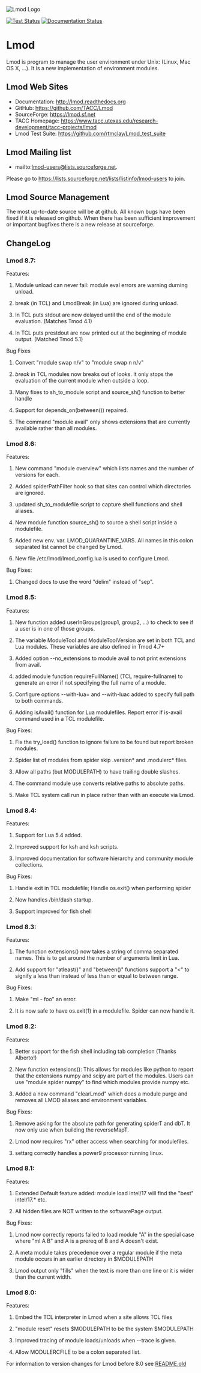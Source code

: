![Lmod Logo](https://github.com/TACC/Lmod/raw/master/logos/2x/Lmod-4color%402x.png)

[![Test Status](https://github.com/TACC/Lmod/actions/workflows/test.yml/badge.svg)](https://github.com/TACC/Lmod/actions)
[![Documentation Status](https://readthedocs.org/projects/lmod/badge/?version=latest)](https://lmod.readthedocs.io/en/latest/?badge=latest)

# Lmod

Lmod is program to manage the user environment under Unix: (Linux, Mac OS X, ...).
It is a new implementation of environment modules.

## Lmod Web Sites

* Documentation:   http://lmod.readthedocs.org
* GitHub:          https://github.com/TACC/Lmod
* SourceForge:     https://lmod.sf.net
* TACC Homepage:   https://www.tacc.utexas.edu/research-development/tacc-projects/lmod
* Lmod Test Suite: https://github.com/rtmclay/Lmod_test_suite

## Lmod Mailing list

* mailto:lmod-users@lists.sourceforge.net.

Please go to https://lists.sourceforge.net/lists/listinfo/lmod-users to join.

## Lmod Source Management

The most up-to-date source will be at github. All known bugs have
been fixed if it is released on github.  When there has been
sufficient improvement or important bugfixes there is a new
release at sourceforge.

## ChangeLog


### Lmod 8.7:

Features:

   1. Module unload can never fail: module eval errors are warning durning unload.

   2. break (in TCL) and LmodBreak (in Lua) are ignored during unload.

   3. In TCL puts stdout are now delayed until the end of the module evaluation. (Matches Tmod 4.1)

   4. In TCL puts prestdout are now printed out at the beginning of module output. (Matched Tmod 5.1)

Bug Fixes

   1. Convert "module swap n/v" to "module swap n n/v"

   2. *break* in TCL modules now breaks out of looks.  It only stops the evaluation of the current module when outside a loop.

   3. Many fixes to sh\_to\_module script and source_sh() function to better handle

   4. Support for depends_on(between()) repaired.

   5. The command "module avail" only shows extensions that are currently available rather than all modules.
   

### Lmod 8.6:

Features:

   1. New command "module overview" which lists names and the number of versions for each.

   2. Added spiderPathFilter hook so that sites can control which directories are ignored.
      
   3. updated sh\_to\_modulefile script to capture shell functions and shell aliases.

   4. New module function source_sh() to source a shell script inside a modulefile.

   5. Added new env. var. LMOD\_QUARANTINE\_VARS.  All names in this colon separated list cannot be changed by Lmod.
      
   6. New file /etc/lmod/lmod_config.lua is used to configure Lmod.

Bug Fixes:

   1. Changed docs to use the word "delim" instead of "sep".
   
### Lmod 8.5:

Features:

   1. New function added userInGroups(group1, group2, ...) to check to see if a user is in one of those groups.

   2. The variable ModuleTool and ModuleToolVersion are set in both TCL and Lua modules.  These variables are also defined in Tmod 4.7+

   3. Added option --no_extensions to module avail to not print extensions from avail.

   4. added module function requireFullName() (TCL require-fullname) to generate an error if not specifying  the full name of a module.
      
   5. Configure options --with-lua= and --with-luac added to specify full path to both commands.
      
   6. Adding isAvail() function for Lua modulefiles. Report error if is-avail command used in a TCL modulefile.

Bug Fixes:

   1. Fix the try_load() function to ignore failure to be found but report broken modules.
   
   2. Spider list of modules from spider skip .version* and .modulerc* files.
      
   3. Allow all paths (but MODULEPATH) to have trailing double slashes.

   4. The command module use converts relative paths to absolute paths.

   5. Make TCL system call run in place rather than with an execute via Lmod.

### Lmod 8.4:

Features:

   1. Support for Lua 5.4 added.

   2. Improved support for ksh and ksh scripts.
   
   3. Improved documentation for software hierarchy and community module collections.

Bug Fixes:

   1. Handle exit in TCL modulefile; Handle os.exit() when performing spider

   2. Now handles /bin/dash startup.

   3. Support improved for fish shell
   

### Lmod 8.3:

Features:

   1. The function extensions() now takes a string of comma separated names.  This is to get around the number of arguments limit in Lua.

   2. Add support for "atleast()" and "between()" functions support a "<" to signify a less than instead of less than or equal to between range.

Bug Fixes:

   1. Make "ml - foo" an error.

   2. It is now safe to have os.exit(1) in a modulefile. Spider can now handle it.

### Lmod 8.2:

Features:

   1. Better support for the fish shell including tab completion (Thanks Alberto!)

   2. New function extensions(): This allows for modules like python to report that the extensions  numpy and scipy are part of the modules. Users can use "module spider numpy" to find which modules provide numpy etc.
      
   3. Added a new command "clearLmod" which does a module purge and removes all LMOD aliases and environment variables.

Bug Fixes:

   1. Remove asking for the absolute path for generating spiderT and dbT. It now only use when building the reverseMapT.

   2. Lmod now requires "rx" other access when searching for modulefiles.

   3. settarg correctly handles a power9 processor running linux.

### Lmod 8.1:

Features:

   1. Extended Default feature added: module load intel/17 will find the "best" intel/17.* etc.

   2. All hidden files are NOT written to the softwarePage output.

Bug Fixes:

   1. Lmod now correctly reports failed to load module "A" in the special case where "ml A B" and A is a prereq of B and A doesn't exist.

   2. A meta module takes precedence over a regular module if the meta module occurs in an earlier directory in $MODULEPATH

   3. Lmod output only "fills" when the text is more than one line or it is wider than the current width.


### Lmod 8.0:

Features:

   1. Embed the TCL interpreter in Lmod when a site allows TCL files

   2. "module reset" resets $MODULEPATH to be the system $MODULEPATH

   3. Improved tracing of module loads/unloads when --trace is given.

   4. Allow MODULERCFILE to be a colon separated list.



For information to version changes for Lmod before 8.0 see [README.old](README.old)
